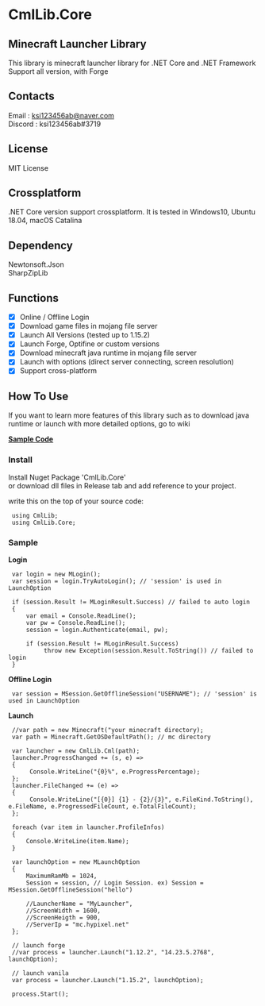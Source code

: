 ﻿# CmlLib.Core

## Minecraft Launcher Library

This library is minecraft launcher library for .NET Core and .NET Framework  
Support all version, with Forge

## Contacts

Email : ksi123456ab@naver.com  
Discord : ksi123456ab#3719

## License

MIT License

## Crossplatform

.NET Core version support crossplatform. It is tested in Windows10, Ubuntu 18.04, macOS Catalina

## Dependency

Newtonsoft.Json  
SharpZipLib

## Functions

-   [x] Online / Offline Login
-   [x] Download game files in mojang file server
-   [x] Launch All Versions (tested up to 1.15.2)
-   [x] Launch Forge, Optifine or custom versions
-   [x] Download minecraft java runtime in mojang file server
-   [x] Launch with options (direct server connecting, screen resolution)
-   [x] Support cross-platform

## How To Use

If you want to learn more features of this library such as to download java runtime or launch with more detailed options, go to wiki

**[Sample Code](https://github.com/AlphaBs/CmlLib.Core/wiki/Sample-Code)**

### **Install**

Install Nuget Package 'CmlLib.Core'  
or download dll files in Release tab and add reference to your project.

write this on the top of your source code:

     using CmlLib;
     using CmlLib.Core;

### **Sample**

**Login**

     var login = new MLogin();
     var session = login.TryAutoLogin(); // 'session' is used in LaunchOption

     if (session.Result != MLoginResult.Success) // failed to auto login
     {
         var email = Console.ReadLine();
         var pw = Console.ReadLine();
         session = login.Authenticate(email, pw);

         if (session.Result != MLoginResult.Success)
              throw new Exception(session.Result.ToString()) // failed to login
     }

**Offline Login**

     var session = MSession.GetOfflineSession("USERNAME"); // 'session' is used in LaunchOption

**Launch**

     //var path = new Minecraft("your minecraft directory);
     var path = Minecraft.GetOSDefaultPath(); // mc directory

     var launcher = new CmlLib.Cml(path);
     launcher.ProgressChanged += (s, e) =>
     {
          Console.WriteLine("{0}%", e.ProgressPercentage);
     };
     launcher.FileChanged += (e) =>
     {
          Console.WriteLine("[{0}] {1} - {2}/{3}", e.FileKind.ToString(), e.FileName, e.ProgressedFileCount, e.TotalFileCount);
     };

     foreach (var item in launcher.ProfileInfos)
     {
         Console.WriteLine(item.Name);
     }

     var launchOption = new MLaunchOption
     {
         MaximumRamMb = 1024,
         Session = session, // Login Session. ex) Session = MSession.GetOfflineSession("hello")

         //LauncherName = "MyLauncher",
         //ScreenWidth = 1600,
         //ScreenHeigth = 900,
         //ServerIp = "mc.hypixel.net"
     };

     // launch forge
     //var process = launcher.Launch("1.12.2", "14.23.5.2768", launchOption);

     // launch vanila
     var process = launcher.Launch("1.15.2", launchOption);

     process.Start();
